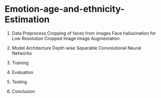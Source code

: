 # Emotion-age-and-ethnicity-Estimation

1. Data Preprocess
Cropping of faces from images
Face hallucination for Low Resolution Cropped Image
Image Augmentation

2. Model Architecture
Depth wise Separable Convolutional Neural Networks

3. Training

4. Evaluation

5. Testing

6. Conclusion
